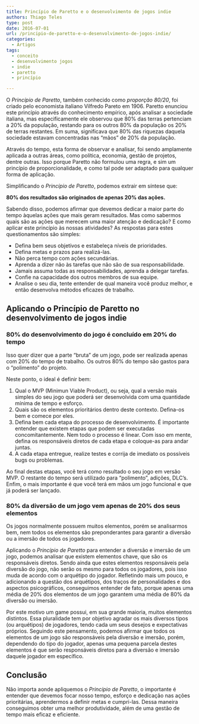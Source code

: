 ```yaml
---
title: Princípio de Paretto e o desenvolvimento de jogos indie
authors: Thiago Teles
type: post
date: 2016-07-01
url: /principio-de-paretto-e-o-desenvolvimento-de-jogos-indie/
categories:
  - Artigos
tags:
  - conceito
  - desenvolvimento jogos
  - indie
  - paretto
  - princípio

---
```

O _Princípio de Paretto_, também conhecido como _proporção 80/20_, foi criado pelo economista italiano Vilfredo Pareto em 1906. Paretto enunciou este princípio através do conhecimento empírico, após analisar a sociedade italiana, mas especificamente ele observou que 80% das terras pertenciam a 20% da população, restando para os outros 80% da população os 20% de terras restantes. Em suma, significava que 80% das riquezas daquela sociedade estavam concentradas nas &#8220;mãos&#8221; de 20% da população.

Através do tempo, esta forma de observar e analisar, foi sendo amplamente aplicada a outras áreas, como política, economia, gestão de projetos, dentre outras. Isso porque Paretto não formulou uma regra, e sim um princípio de proporcionalidade, e como tal pode ser adaptado para qualquer forma de aplicação.

Simplificando o _Princípio de Paretto_, podemos extrair em síntese que:

**80% dos resultados são originados de apenas 20% das ações.**

Sabendo disso, podemos afirmar que devemos dedicar a maior parte do tempo àquelas ações que mais geram resultados. Mas como sabermos quais são as ações que merecem uma maior atenção e dedicação? E como aplicar este princípio às nossas atividades? As respostas para estes questionamentos são simples:

  * Defina bem seus objetivos e estabeleça níveis de prioridades.
  * Defina metas e prazos para realizá-las.
  * Não perca tempo com ações secundárias.
  * Aprenda a dizer não às tarefas que não são de sua responsabilidade.
  * Jamais assuma todas as responsabilidades, aprenda a delegar tarefas.
  * Confie na capacidade dos outros membros de sua equipe.
  * Analise o seu dia, tente entender de qual maneira você produz melhor, e então desenvolva métodos eficazes de trabalho.

## Aplicando o Princípio de Paretto no desenvolvimento de jogos indie

### 80% do desenvolvimento do jogo é concluído em 20% do tempo

Isso quer dizer que a parte &#8220;bruta&#8221; de um jogo, pode ser realizada apenas com 20% do tempo de trabalho. Os outros 80% do tempo são gastos para o &#8220;polimento&#8221; do projeto.

Neste ponto, o ideal é definir bem:

  1. Qual o MVP (Minimun Viable Product), ou seja, qual a versão mais simples do seu jogo que poderá ser desenvolvida com uma quantidade mínima de tempo e esforço.
  2. Quais são os elementos prioritários dentro deste contexto. Defina-os bem e comece por eles.
  3. Defina bem cada etapa do processo de desenvolvimento. É importante entender que existem etapas que podem ser executadas concomitantemente. Nem todo o processo é linear. Com isso em mente, defina os responsáveis diretos de cada etapa e coloque-as para andar juntas.
  4. A cada etapa entregue, realize testes e corrija de imediato os possíveis bugs ou problemas.

Ao final destas etapas, você terá como resultado o seu jogo em versão MVP. O restante do tempo será utilizado para &#8220;polimento&#8221;, adições, DLC&#8217;s. Enfim, o mais importante é que você terá em mãos um jogo funcional e que já poderá ser lançado.

### 80% da diversão de um jogo vem apenas de 20% dos seus elementos

Os jogos normalmente possuem muitos elementos, porém se analisarmos bem, nem todos os elementos são preponderantes para garantir a diversão ou a imersão de todos os jogadores.

Aplicando o _Princípio de Paretto_ para entender a diversão e imersão de um jogo, podemos analisar que existem elementos chave, que são os responsáveis diretos. Sendo ainda que estes elementos responsáveis pela diversão do jogo, não serão os mesmo para todos os jogadores, pois isso muda de acordo com o arquétipo do jogador. Refletindo mais um pouco, e adicionando a questão dos arquétipos, dos traços de personalidades e dos aspectos psicográficos, conseguimos entender de fato, porque apenas uma média de 20% dos elementos de um jogo garantem uma média de 80% da diversão ou imersão.

Por este motivo um game possui, em sua grande maioria, muitos elementos distintos. Essa pluralidade tem por objetivo agradar os mais diversos tipos (ou arquétipos) de jogadores, tendo cada um seus desejos e expectativas próprios. Seguindo este pensamento, podemos afirmar que todos os elementos de um jogo são responsáveis pela diversão e imersão, porém, dependendo do tipo do jogador, apenas uma pequena parcela destes elementos é que serão responsáveis diretos para a diversão e imersão daquele jogador em específico.

## Conclusão

Não importa aonde apliquemos o _Princípio de Paretto_, o importante é entender que devemos focar nosso tempo, esforço e dedicação nas ações prioritárias, aprendermos a definir metas e cumpri-las. Dessa maneira conseguimos obter uma melhor produtividade, além de uma gestão de tempo mais eficaz e eficiente.